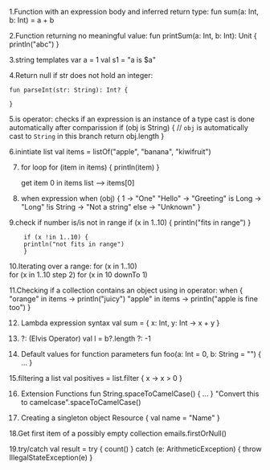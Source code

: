 1.Function with an expression body and inferred return type:
	fun sum(a: Int, b: Int) = a + b
	
2.Function returning no meaningful value:
	fun printSum(a: Int, b: Int): Unit {
    println("abc")
}

3.string templates
	var a = 1
	val s1 = "a is $a"

4.Return null if str does not hold an integer:

	fun parseInt(str: String): Int? {
	
	}
	
5.is operator: checks if an expression is an instance of a type	
cast is done automatically after comparission
	if (obj is String) {
        // `obj` is automatically cast to `String` in this branch
        return obj.length
    }
	
6.inintiate list
		val items = listOf("apple", "banana", "kiwifruit")

7. for loop
	for (item in items) {
     println(item)
	}
	
	get item 0 in items list --> items[0]
	
8. when expression
	 when (obj) {
        1          -> "One"
        "Hello"    -> "Greeting"
        is Long    -> "Long"
        !is String -> "Not a string"
        else       -> "Unknown"
    }
	
9.check if number is/is not in range 
		if (x in 1..10) {
		println("fits in range")
		}
		
		if (x !in 1..10) {
		println("not fits in range")
		}
		

10.Iterating over a range:
	for (x in 1..10)		
	for (x in 1..10 step 2)
	for (x in 10 downTo 1)
	
11.Checking if a collection contains an object using in operator:
	when {
    "orange" in items -> println("juicy")
    "apple" in items -> println("apple is fine too")
	}
	
12. Lambda expression syntax
	val sum = { x: Int, y: Int -> x + y }
	
13. ?: (Elvis Operator)
		val l = b?.length ?: -1
		
14. Default values for function parameters
	fun foo(a: Int = 0, b: String = "") { ... }
	
15.filtering a list
	val positives = list.filter { x -> x > 0 }
	
16. Extension Functions
	fun String.spaceToCamelCase() { ... }
	"Convert this to camelcase".spaceToCamelCase()
	
17. Creating a singleton
		object Resource {
		val name = "Name"
		}
		
18.Get first item of a possibly empty collection
	emails.firstOrNull()		
	
19.try/catch
	val result = try {
        count()
    } catch (e: ArithmeticException) {
        throw IllegalStateException(e)
    }	
